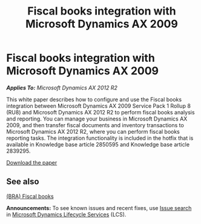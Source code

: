 ﻿---
title: Fiscal books integration with Microsoft Dynamics AX 2009
TOCTitle: Fiscal books integration with Microsoft Dynamics AX 2009
ms:assetid: 6a8ab8f5-1759-4078-92a8-6de2e1563cd9
ms:mtpsurl: https://technet.microsoft.com/en-us/library/Dn304987(v=AX.60)
ms:contentKeyID: 54899994
ms.date: 04/18/2014
mtps_version: v=AX.60
---

# Fiscal books integration with Microsoft Dynamics AX 2009 


_**Applies To:** Microsoft Dynamics AX 2012 R2_

This white paper describes how to configure and use the Fiscal books integration between Microsoft Dynamics AX 2009 Service Pack 1 Rollup 8 (RU8) and Microsoft Dynamics AX 2012 R2 to perform fiscal books analysis and reporting. You can manage your business in Microsoft Dynamics AX 2009, and then transfer fiscal documents and inventory transactions to Microsoft Dynamics AX 2012 R2, where you can perform fiscal books reporting tasks. The integration functionality is included in the hotfix that is available in Knowledge base article 2850595 and Knowledge base article 2839295.

[Download the paper](http://go.microsoft.com/fwlink/?linkid=306013)

## See also

[(BRA) Fiscal books](bra-fiscal-books.md)

  
**Announcements:** To see known issues and recent fixes, use [Issue search](http://go.microsoft.com/fwlink/?linkid=389258) in [Microsoft Dynamics Lifecycle Services](http://go.microsoft.com/fwlink/?linkid=306505) (LCS).

